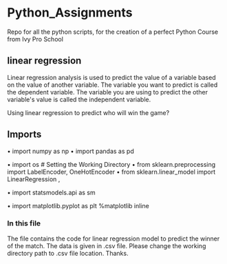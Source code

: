 # Python_Assignments

Repo for all the python scripts, for the creation of a perfect Python Course from Ivy Pro School

## linear regression
Linear regression analysis is used to predict the value of a variable based on the value of another variable. The variable you want to predict is called the dependent variable. The variable you are using to predict the other variable's value is called the independent variable.

Using linear regression to predict who will win the game?

## Imports
• import numpy as np 
• import pandas as pd 

• import os # Setting the Working Directory
• from sklearn.preprocessing import LabelEncoder, OneHotEncoder 
• from sklearn.linear_model import LinearRegression ,

• import statsmodels.api as sm

• import matplotlib.pyplot as plt
%matplotlib inline


### In this file
The file contains the code for linear regression model to predict the winner of the match. The data is given in .csv file. Please change the working directory path to .csv file location. Thanks.
